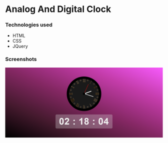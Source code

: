 # **Analog And Digital Clock**

### **Technologies used**
- HTML
- CSS
- JQuery

### **Screenshots**

<img src="./images/clock.png">
